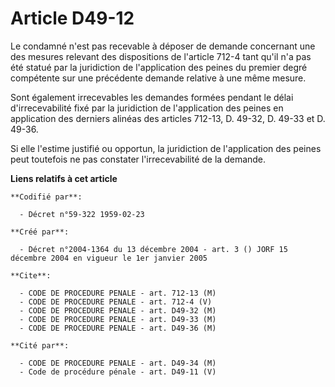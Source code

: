 # Article D49-12

Le condamné n'est pas recevable à déposer de demande concernant une des mesures relevant des dispositions de l'article 712-4
tant qu'il n'a pas été statué par la juridiction de l'application des peines du premier degré compétente sur une précédente
demande relative à une même mesure.

Sont également irrecevables les demandes formées pendant le délai d'irrecevabilité fixé par la juridiction de l'application
des peines en application des derniers alinéas des articles 712-13, D. 49-32, D. 49-33 et D. 49-36.

Si elle l'estime justifié ou opportun, la juridiction de l'application des peines peut toutefois ne pas constater
l'irrecevabilité de la demande.

**Liens relatifs à cet article**

	**Codifié par**:

	  - Décret n°59-322 1959-02-23

	**Créé par**:

	  - Décret n°2004-1364 du 13 décembre 2004 - art. 3 () JORF 15 décembre 2004 en vigueur le 1er janvier 2005

	**Cite**:

	  - CODE DE PROCEDURE PENALE - art. 712-13 (M)
	  - CODE DE PROCEDURE PENALE - art. 712-4 (V)
	  - CODE DE PROCEDURE PENALE - art. D49-32 (M)
	  - CODE DE PROCEDURE PENALE - art. D49-33 (M)
	  - CODE DE PROCEDURE PENALE - art. D49-36 (M)

	**Cité par**:

	  - CODE DE PROCEDURE PENALE - art. D49-34 (M)
	  - Code de procédure pénale - art. D49-11 (V)
